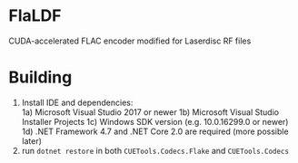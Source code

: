 # FlaLDF
CUDA-accelerated FLAC encoder modified for Laserdisc RF files

# Building

1) Install IDE and dependencies:  
1a) Microsoft Visual Studio 2017 or newer
1b) Microsoft Visual Studio Installer Projects
1c) Windows SDK version (e.g. 10.0.16299.0 or newer)
1d) .NET Framework 4.7 and .NET Core 2.0 are required (more possible later)
2) run `dotnet restore` in both `CUETools.Codecs.Flake` and `CUETools.Codecs`
